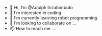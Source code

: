 - 👋 Hi, I’m @Adolph Irizabimbuto
- 👀 I’m interested in coding
- 🌱 I’m currently learning robot programming
- 💞️ I’m looking to collaborate on ...
- 📫 How to reach me ...

<!---
azulaZen/azulaZen is a ✨ special ✨ repository because its `README.md` (this file) appears on your GitHub profile.
You can click the Preview link to take a look at your changes.
--->

